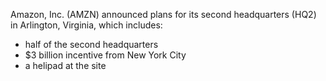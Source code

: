 Amazon, Inc. (AMZN) announced plans for its second headquarters (HQ2) in Arlington, Virginia, which includes:

*   half of the second headquarters
*   $3 billion incentive from New York City
*   a helipad at the site